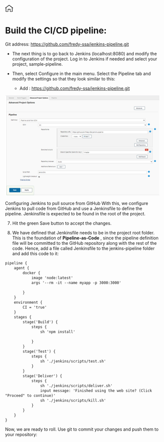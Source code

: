 [![Home](../../img/home.png)](../M-09/README.md)
# Build the CI/CD pipeline:
Git address: https://github.com/fredy-ssa/jenkins-pipeline.git

- The next thing is to go back to Jenkins (localhost:8080) and modify the configuration of the project. Log in to Jenkins if needed and select your project, sample-pipeline.

-  Then, select Configure in the main menu. Select the Pipeline tab and modify the settings so that they look similar to this:
    - Add : https://github.com/fredy-ssa/jenkins-pipeline.git

![Jenkins](./img/l6-git-ci-02.png)

Configuring Jenkins to pull source from GitHub
With this, we configure Jenkins to pull code from GitHub and use a Jenkinsfile to define the pipeline. Jenkinsfile is expected to be found in the root of the project. 


7. Hit the green Save button to accept the changes.

8. We have defined that Jenkinsfile needs to be in the project root folder. This is the foundation of **Pipeline-as-Code** , since the pipeline definition file will be committed to the GitHub repository along with the rest of the code. Hence, add a file called Jenkinsfile to the jenkins-pipeline folder and add this code to it:

```nodejs
pipeline {
    agent {
        docker {
            image 'node:latest'
            args '--rm -it --name myapp -p 3000:3000'

        }
    }
    environment {
        CI = 'true'
    }
    stages {
        stage('Build') {
            steps {
                sh 'npm install'
                
            }
        }
        stage('Test') {
            steps {
                sh './jenkins/scripts/test.sh'
            }
        }
        stage('Deliver') {
            steps {
                sh './jenkins/scripts/deliver.sh'
                input message: 'Finished using the web site? (Click "Proceed" to continue)'
                sh './jenkins/scripts/kill.sh'
            }
        }
    }
}
```
Now, we are ready to roll. Use git to commit your changes and push them to your repository:



 